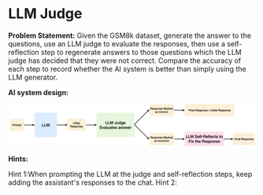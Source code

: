 # LLM Judge 

**Problem Statement:** Given the GSM8k dataset, generate the answer to the questions, 
use an LLM judge to evaluate the responses, 
then use a self-reflection step to regenerate answers to those questions 
which the LLM judge has decided that they were not correct.
Compare the accuracy of each step to record whether the AI system is better than simply using the LLM generator.

**AI system design:**

![img](media/00_llm_judge.png)

**Hints:**

Hint 1:When prompting the LLM at the judge and self-reflection steps, keep adding the assistant's responses to the chat.
Hint 2:  


